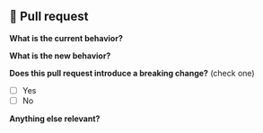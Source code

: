 ## 🌷  Pull request
<!-- 📖  https://github.com/caviajs/http-contract/blob/master/CONTRIBUTING.md -->

**What is the current behavior?**
<!-- ✍️  Please describe the current behavior that you are modifying, or link to a relevant issue... -->

**What is the new behavior?**
<!-- ✍️  Please describe the new behavior... -->

**Does this pull request introduce a breaking change?** (check one)
- [ ] Yes
- [ ] No

<!-- ✍️  If this pull request contains a breaking change, please describe the impact and migration path... -->

**Anything else relevant?**
<!-- ✍️  Any other important information... -->
